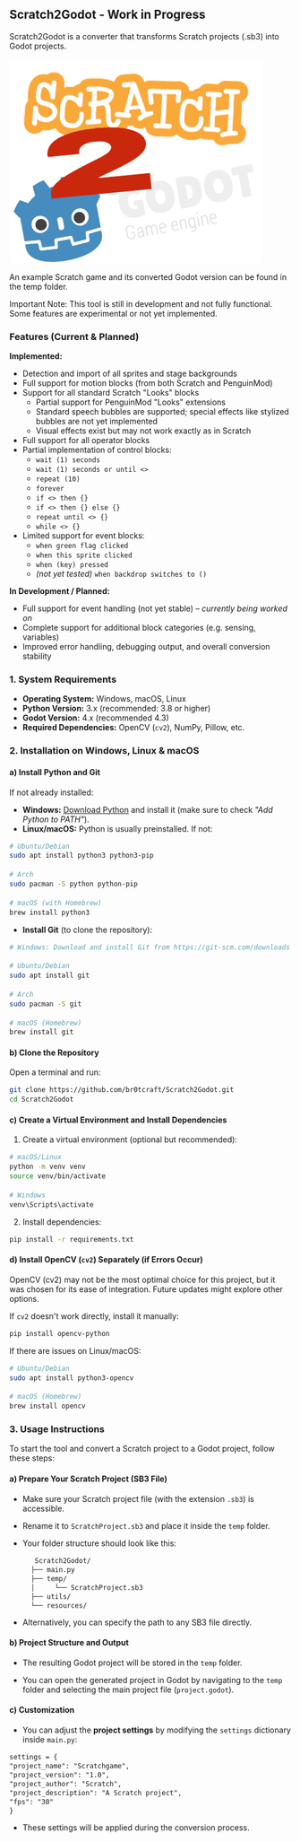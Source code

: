 ## Scratch2Godot - Work in Progress
Scratch2Godot is a converter that transforms Scratch projects (.sb3) into Godot projects. 

![image](resources/icon.svg)

An example Scratch game and its converted Godot version can be found in the temp folder.

Important Note: This tool is still in development and not fully functional. Some features are experimental or not yet implemented.

### Features (Current & Planned)

**Implemented:**

- Detection and import of all sprites and stage backgrounds  
- Full support for motion blocks (from both Scratch and PenguinMod)  
- Support for all standard Scratch "Looks" blocks  
  - Partial support for PenguinMod "Looks" extensions  
  - Standard speech bubbles are supported; special effects like stylized bubbles are not yet implemented  
  - Visual effects exist but may not work exactly as in Scratch  
- Full support for all operator blocks  
- Partial implementation of control blocks:  
  - `wait (1) seconds`  
  - `wait (1) seconds or until <>`  
  - `repeat (10)`  
  - `forever`  
  - `if <> then {}`  
  - `if <> then {} else {}`  
  - `repeat until <> {}`  
  - `while <> {}`  
- Limited support for event blocks:  
  - `when green flag clicked`  
  - `when this sprite clicked`  
  - `when (key) pressed`  
  - *(not yet tested)* `when backdrop switches to ()`

**In Development / Planned:**

- Full support for event handling (not yet stable) – *currently being worked on*  
- Complete support for additional block categories (e.g. sensing, variables)
- Improved error handling, debugging output, and overall conversion stability  

### **1. System Requirements**

- **Operating System:** Windows, macOS, Linux  
- **Python Version:** 3.x (recommended: 3.8 or higher)  
- **Godot Version:** 4.x (recommended 4.3)
- **Required Dependencies:** OpenCV (`cv2`), NumPy, Pillow, etc.  

### **2. Installation on Windows, Linux & macOS**  

#### **a) Install Python and Git**  

If not already installed:  

- **Windows:** [Download Python](https://www.python.org/downloads/) and install it (make sure to check _"Add Python to PATH"_).  
- **Linux/macOS:** Python is usually preinstalled. If not:  

```bash
# Ubuntu/Debian
sudo apt install python3 python3-pip  

# Arch
sudo pacman -S python python-pip  

# macOS (with Homebrew)
brew install python3  
```

- **Install Git** (to clone the repository):  

```bash
# Windows: Download and install Git from https://git-scm.com/downloads

# Ubuntu/Debian
sudo apt install git  

# Arch
sudo pacman -S git  

# macOS (Homebrew)
brew install git  
```

#### **b) Clone the Repository**  

Open a terminal and run:  

```bash
git clone https://github.com/br0tcraft/Scratch2Godot.git
cd Scratch2Godot
```

#### **c) Create a Virtual Environment and Install Dependencies**  

1. Create a virtual environment (optional but recommended):  

```bash
# macOS/Linux
python -m venv venv  
source venv/bin/activate  

# Windows
venv\Scripts\activate  
```

2. Install dependencies:  

```bash
pip install -r requirements.txt  
```

#### **d) Install OpenCV (`cv2`) Separately (if Errors Occur)**  
OpenCV (cv2) may not be the most optimal choice for this project, but it was chosen for its ease of integration. Future updates might explore other options.

If `cv2` doesn't work directly, install it manually:  

```bash
pip install opencv-python
```

If there are issues on Linux/macOS:  

```bash
# Ubuntu/Debian
sudo apt install python3-opencv  

# macOS (Homebrew)
brew install opencv  
```

### **3. Usage Instructions**

To start the tool and convert a Scratch project to a Godot project, follow these steps:

#### **a) Prepare Your Scratch Project (SB3 File)**
    
- Make sure your Scratch project file (with the extension `.sb3`) is accessible.
        
- Rename it to `ScratchProject.sb3` and place it inside the `temp` folder.
        
- Your folder structure should look like this:
        
         Scratch2Godot/
        ├── main.py
        ├── temp/
        │     └── ScratchProject.sb3
        ├── utils/
        └── resources/
- Alternatively, you can specify the path to any SB3 file directly.
        
#### **b) Project Structure and Output**
    
- The resulting Godot project will be stored in the `temp` folder.
        
- You can open the generated project in Godot by navigating to the `temp` folder and selecting the main project file (`project.godot`).
        
#### **c) Customization**
    
- You can adjust the **project settings** by modifying the `settings` dictionary inside `main.py`:
        
```
settings = {     
"project_name": "Scratchgame",     
"project_version": "1.0",     
"project_author": "Scratch",     
"project_description": "A Scratch project",     
"fps": "30"
}
```
        
- These settings will be applied during the conversion process.
